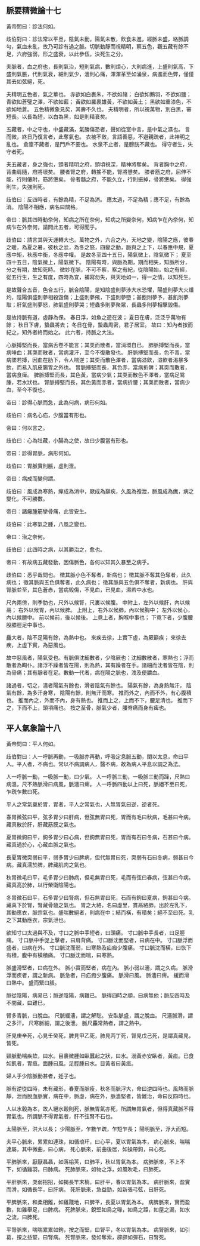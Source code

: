 ## 脈要精微論十七

黃帝問曰︰診法何如。

歧伯對曰︰診法常以平旦，陰氣未動，陽氣未散，飲食未進，經脈未盛，絡脈調勻，氣血未亂，故乃可診有過之脈。切脈動靜而視精明，察五色，觀五藏有餘不足，六府強弱，形之盛衰，以此參伍，決死生之分。

夫脈者，血之府也，長則氣治，短則氣病，數則煩心，大則病進，上盛則氣高，下盛則氣脹，代則氣衰，細則氣少，濇則心痛，渾渾革至如涌泉，病進而色弊，僅僅其去如弦絕，死。

夫精明五色者，氣之華也。 赤欲如白裹朱，不欲如赭； 白欲如鵝羽，不欲如鹽； 青欲如蒼璧之澤，不欲如藍； 黃欲如羅裹雄黃，不欲如黃土； 黑欲如重漆色，不欲如地蒼。 五色精微象見矣，其壽不久也。 夫精明者，所以視萬物，別白黑，審短長。以長為短，以白為黑，如是則精衰矣。

五藏者，中之守也，中盛藏滿，氣勝傷恐者，聲如從室中言，是中氣之濕也。 言而微，終日乃復言者，此奪氣也。 衣被不斂，言語善惡，不避親疏者，此神明之亂也。 倉廩不藏者，是門戶不要也。 水泉不止者，是膀胱不藏也。 得守者生，失守者死。

夫五藏者，身之強也，頭者精明之府，頭頃視深，精神將奪矣。 背者胸中之府，背曲肩隨，府將壞矣。 腰者腎之府，轉搖不能，腎將憊矣。 膝者筋之府，屈伸不能，行則僂附，筋將憊矣。 骨者髓之府，不能久立，行則振掉，骨將憊矣。 得強則生，失強則死。

歧伯曰︰反四時者，有餘為精，不足為消。 應太過，不足為精；應不足，有餘為消。 陰陽不相應，病名曰關格。

帝曰︰脈其四時動奈何，知病之所在奈何，知病之所變奈何，知病乍在內奈何，知病乍在外奈何，請問此五者，可得聞乎。

歧伯曰︰請言其與天運轉大也。萬物之外，六合之內，天地之變，陰陽之應，彼春之暖，為夏之暑，彼秋之忿，為冬之怒，四變之動，脈與之上下，以春應中規，夏應中矩，秋應中衡，冬應中權。 是故冬至四十五日，陽氣微上，陰氣微下； 夏至四十五日，陰氣微上，陽氣微下。 陰陽有時，與脈為期，期而相失，知脈所分，分之有期，故知死時。 微妙在脈，不可不察，察之有紀，從陰陽始，始之有經，從五行生，生之有度，四時為宜，補寫勿失，與天地如一，得一之情，以知死生。

是故聲合五音，色合五行，脈合陰陽，是知陰盛則夢涉大水恐懼，陽盛則夢大火燔灼，陰陽俱盛則夢相殺毀傷；上盛則夢飛，下盛則夢墮；甚飽則夢予，甚飢則夢取；肝氣盛則夢怒，肺氣盛則夢哭；短蟲多則夢聚眾，長蟲多則夢相擊毀傷。

是故持脈有道，虛靜為保。 春日浮，如魚之遊在波； 夏日在膚，泛泛乎萬物有餘； 秋日下膚，蟄蟲將去； 冬日在骨，蟄蟲周密，君子居室。 故曰︰知內者按而紀之，知外者終而始之。 此六者，持脈之大法。

心脈搏堅而長，當病舌卷不能言；其耎而散者，當消環自已。 肺脈搏堅而長，當病唾血；其耎而散者，當病灌汗，至今不復散發也。 肝脈搏堅而長，色不青，當病墜若搏，因血在肋下，令人喘逆；其耎而散色澤者，當病溢飲，溢飲者渴暴多飲，而易入肌皮腸胃之外也。 胃脈搏堅而長，其色赤，當病折髀；其耎而散者，當病食痺。 脾脈搏堅而長，其色黃，當病少氣；其耎而散色不澤者，當病足鴬腫，若水狀也。 腎脈搏堅而長，其色黃而赤者，當病折腰；其耎而散者，當病少血，至今不復也。

帝曰︰診得心脈而急，此為何病，病形何如。

歧伯曰︰病名心疝，少腹當有形也。

帝曰︰何以言之。

歧伯曰︰心為牡藏，小腸為之使，故曰少腹當有形也。

帝曰︰診得胃脈，病形何如。

歧伯曰︰胃脈實則脹，虛則泄。

帝曰︰病成而變何謂。

歧伯曰︰風成為寒熱，癉成為消中，厥成為巔疾，久風為飧泄，脈風成為癘，病之變化，不可勝數。

帝曰︰諸癰腫筋攣骨痛，此皆安生。

歧伯曰︰此寒氣之腫，八風之變也。

帝曰︰治之奈何。

歧伯曰︰此四時之病，以其勝治之，愈也。

帝曰︰有故病五藏發動，因傷脈色，各何以知其久暴至之病乎。

歧伯曰︰悉乎哉問也。 徵其脈小色不奪者，新病也； 徵其脈不奪其色奪者，此久病也； 徵其脈與五色俱奪者，此久病也； 徵其脈與五色俱不奪者，新病也。 肝與腎脈並至，其色蒼赤，當病毀傷，不見血，已見血，濕若中水也。

尺內兩傍，則季肋也，尺外以候腎，尺裏以候腹。 中附上，左外以候肝，內以候鬲； 右外以候胃，內以候脾。 上附上，右外以候肺，內以候胸中； 左外以候心，內以候膻中。 前以候前，後以候後。 上竟上者，胸喉中事也； 下竟下者，少腹腰股膝脛足中事也。

麤大者，陰不足陽有餘，為熱中也。 來疾去徐，上實下虛，為厥巔疾； 來徐去疾，上虛下實，為惡風也。

故中惡風者，陽氣受也。有脈俱沈細數者，少陰厥也；沈細數散者，寒熱也；浮而散者為眴仆。諸浮不躁者皆在陽，則為熱，其有躁者在手。諸細而沈者皆在陰，則為骨痛；其有靜者在足。數動一代者，病在陽之脈也，洩及便膿血。

諸過者，切之，濇者陽氣有餘也，滑者陰氣有餘也。 陽氣有餘，為身熱無汗， 陰氣有餘，為多汗身寒， 陰陽有餘，則無汗而寒。 推而外之，內而不外，有心腹積也。 推而內之，外而不內，身有熱也。 推而上之，上而不下，腰足清也。 推而下之，下而不上，頭項痛也。 按之至骨，脈氣少者，腰脊痛而身有痺也。


## 平人氣象論十八

黃帝問曰︰平人何如。

歧伯對曰︰人一呼脈再動，一吸脈亦再動，呼吸定息脈五動，閏以太息，命曰平人。平人者，不病也。常以不病調病人，醫不病，故為病人平息以調之為法。

人一呼脈一動，一吸脈一動，曰少氣。 人一呼脈三動，一吸脈三動而躁，尺熱曰病溫，尺不熱脈滑曰病風，脈濇曰痺。 人一呼脈四動以上曰死，脈絕不至曰死，乍疏乍數曰死。

平人之常氣稟於胃，胃者，平人之常氣也，人無胃氣曰逆，逆者死。

春胃微弦曰平，弦多胃少曰肝病，但弦無胃曰死，胃而有毛曰秋病，毛甚曰今病。藏真散於肝，肝藏筋膜之氣也。

夏胃微鉤曰平，鉤多胃少曰心病，但鉤無胃曰死，胃而有石曰冬病，石甚曰今病。藏真通於心，心藏血脈之氣也。

長夏胃微耎弱曰平，弱多胃少曰脾病，但代無胃曰死，耎弱有石曰冬病，弱甚曰今病。藏真濡於脾，脾藏肌肉之氣也。

秋胃微毛曰平，毛多胃少曰肺病，但毛無胃曰死，毛而有弦曰春病，弦甚曰今病。藏真高於肺，以行榮衛陰陽也。

冬胃微石曰平，石多胃少曰腎病，但石無胃曰死，石而有鉤曰夏病，鉤甚曰今病。藏真下於腎，腎藏骨髓之氣也。 胃之大絡，名曰虛里，貫鬲絡肺，出於左乳下，其動應衣，脈宗氣也。盛喘數絕者，則病在中；結而橫，有積矣；絕不至曰死。乳之下其動應衣，宗氣泄也。

欲知寸口太過與不及，寸口之脈中手短者，曰頭痛。 寸口脈中手長者，曰足脛痛。 寸口脈中手促上擊者，曰肩背痛。 寸口脈沈而堅者，曰病在中。 寸口脈浮而盛者，曰病在外。 寸口脈沈而弱，曰寒熱及疝瘕少腹痛。 寸口脈沈而橫，曰恢下有積，腹中有橫積痛。 寸口脈沈而喘，曰寒熱。

脈盛滑堅者，曰病在外。 脈小實而堅者，病在內。 脈小弱以濇，謂之久病。 脈滑浮而疾者，謂之新病。 脈急者，曰疝瘕少腹痛。 脈滑曰風。 脈濇曰痺。 緩而滑曰熱中。 盛而緊曰脹。

脈從陰陽，病易已；脈逆陰陽，病難已。 脈得四時之順，曰病無他；脈反四時及不間藏，曰難巳。

臂多青脈，曰脫血。 尺脈緩濇，謂之解聡。 安臥脈盛，謂之脫血。 尺濇脈滑，謂之多汗。 尺寒脈細，謂之後泄。 脈尺麤常熱者，謂之熱中。

肝見庚辛死，心見壬癸死，脾見甲乙死，肺見丙丁死，腎見戊己死，是謂真藏見，皆死。

頸脈動喘疾欬，曰水。目裹微腫如臥蠶起之狀，曰水。溺黃赤安臥者，黃疸。已食如飢者，胃疸。面腫曰風。足脛腫曰水。目黃者曰黃疸。

婦人手少陰脈動甚者，妊子也。

脈有逆從四時，未有藏形，春夏而脈瘦，秋冬而脈浮大，命曰逆四時也。風熱而脈靜，泄而脫血脈實，病在中，脈虛，病在外，脈濇堅者，皆難治，命曰反四時也。

人以水穀為本，故人絕水穀則死，脈無胃氣亦死，所謂無胃氣者，但得真藏脈不得胃氣也。所謂脈不得胃氣者，肝不弦腎不石也。

太陽脈至，洪大以長； 少陽脈至，乍數乍疏，乍短乍長； 陽明脈至，浮大而短。

夫平心脈來，累累如連珠，如循琅玕，曰心平，夏以胃氣為本， 病心脈來，喘喘連屬，其中微曲，曰心病， 死心脈來，前曲後居，如操帶鉤，曰心死。

平肺脈來，厭厭聶聶，如落榆莢，曰肺平，秋以胃氣為本。 病肺脈來，不上不下，如循雞羽，曰肺病。 死肺脈來，如物之浮，如風吹毛，曰肺死。

平肝脈來，耎弱招招，如揭長竿末梢，曰肝平，春以胃氣為本。 病肝脈來，盈實而滑，如循長竿，曰肝病。 死肝脈來，急益勁，如新張弓弦，曰肝死。

平脾脈來，和柔相離，如雞踐地，曰脾平，長夏以胃氣為本。 病脾脈來，實而盈數，如雞舉足，曰脾病。 死脾脈來，銳堅如烏之喙，如鳥之距，如屋之漏，如水之流，曰脾死。

平腎脈來，喘喘累累如鉤，按之而堅，曰腎平，冬以胃氣為本。 病腎脈來，如引葛，按之益堅，曰腎病。 死腎脈來，發如奪索，辟辟如彈石，曰腎死。